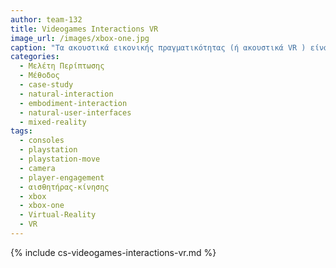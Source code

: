 ```yaml
---
author: team-132
title: Videogames Interactions VR
image_url: /images/xbox-one.jpg
caption: "Τα ακουστικά εικονικής πραγματικότητας (ή ακουστικά VR ) είναι μια συσκευή που τοποθετείται στο κεφάλι και παρέχει εικονική πραγματικότητα στον χρήστη. Τα ακουστικά VR χρησιμοποιούνται ευρέως με βιντεοπαιχνίδια VR και κυρίως σε κόνσολες όπως το xbox και το playstation, αλλά χρησιμοποιούνται επίσης και σε άλλες εφαρμογές, συμπεριλαμβανομένων των προσομοιωτών και των εκπαιδευτών. Τα ακουστικά VR περιλαμβάνουν συνήθως μια στερεοσκοπική οθόνη (παρέχοντας ξεχωριστές εικόνες για κάθε μάτι), στερεοφωνικό ήχο και αισθητήρες όπως επιταχυνσιόμετρα και γυροσκόπια για την παρακολούθηση της στάσης του κεφαλιού του χρήστη ώστε να ταιριάζει με τον προσανατολισμό της εικονικής κάμερας με τις θέσεις των ματιών του χρήστη στον πραγματικό κόσμο."
categories:
  - Μελέτη Περίπτωσης
  - Μέθοδος
  - case-study
  - natural-interaction
  - embodiment-interaction
  - natural-user-interfaces
  - mixed-reality
tags:
  - consoles
  - playstation
  - playstation-move
  - camera
  - player-engagement
  - αισθητήρας-κίνησης
  - xbox
  - xbox-one
  - Virtual-Reality
  - VR
---
```

{% include cs-videogames-interactions-vr.md %}
